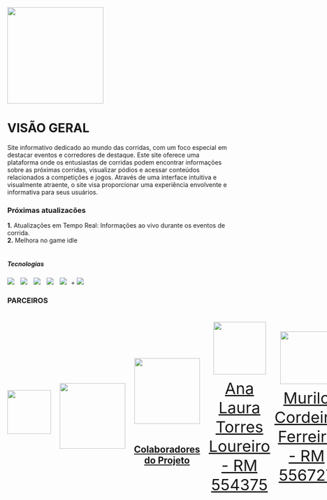 <img src="https://github.com/mareasea/gs-web/assets/136378912/0b0af4a1-55d6-415a-ba3a-4194c90dc2a7"  width="220px"> 

# VISÃO GERAL
<p> Site informativo dedicado ao mundo das corridas, com um foco especial em destacar eventos e corredores de destaque. Este site oferece uma plataforma onde os entusiastas de corridas podem encontrar informações sobre as próximas corridas, visualizar pódios e acessar conteúdos relacionados a competições e jogos. Através de uma interface intuitiva e visualmente atraente, o site visa proporcionar uma experiência envolvente e informativa para seus usuários. </p>

### Próximas atualizacões
**1.** Atualizações em Tempo Real: Informações ao vivo durante os eventos de corrida.<br>
**2.** Melhora no game idle
<br> <br>
##### Tecnologias
<a href="https://www.google.com/search?q=html" target="_blank" style="margin-right:10px"><img src="https://img.shields.io/badge/HTML-orange?style=for-the-badge&logo=HTML5&logoColor=orange&labelColor=black"></a>
<a href="https://www.google.com/search?q=css" target="_blank" style="margin-right:10px"><img src="https://img.shields.io/badge/CSS-61DBFB?style=for-the-badge&logo=CSS3&logoColor=61DBFB&labelColor=black"></a>
<a href="https://www.google.com/search?q=javascript" target="_blank" style="margin-right:10px"><img src="https://img.shields.io/badge/JavaScript-yellow?style=for-the-badge&logo=JavaScript&logoColor=yellow&labelColor=black"></a>
<a href="https://www.google.com/search?q=Node.js" target="_blank" style="margin-right:10px"><img src="https://img.shields.io/badge/Node.js-green?style=for-the-badge&logo=node.js&labelColor=black"></a>
<a href="https://www.google.com/search?q=React" target="_blank" style="margin-right:10px"><img src="https://img.shields.io/badge/React-blue?style=for-the-badge&logo=react&labelColor=black"></a>+
<a href="https://www.google.com/search?q=Vite" target="_blank" style="margin-right:10px"><img src="https://img.shields.io/badge/Vite-purple?style=for-the-badge&logo=vite&labelColor=black"></a>


### PARCEIROS
<div style="display: flex; justify-content: space-between; align-items: center;">
<a href="https://www.grandepremio.com.br/" target="_blank" style="text-align: center; margin-right: 10px;">
<img loading="lazy" src=https://github.com/mareasea/gs-web/assets/136378912/87836721-5822-49e5-aaea-0414226b7c6c width="100px"
</a><br>
<br>
<div style="display: flex; justify-content: space-between; align-items: center;">
<a href="https://www.fiap.com.br" target="_blank" style="text-align: center; margin-right: 10px;">
<img loading="lazy" src=https://github.com/mareasea/.github/assets/136378912/8eca5082-4fc2-417d-a5c6-2160af8069f3 width="150px"
</a>
<br>
<div style="display: flex; justify-content: space-between; align-items: center;">
<a href="https://www.mahindraracing.com/" target="_blank" style="text-align: center; margin-right: 10px;">
<img loading="lazy" src=https://github.com/mareasea/gs-web/assets/136378912/2a83e492-76ac-4717-8e2b-ff4eebaec570 width="150px"
</a><br> <br>



## Colaboradores do Projeto
<div style="display: flex; justify-content: space-between; align-items: center;">
<a href="https://github.com/AnaTorresLoureiro" target="_blank" style="text-align: center; margin-right: 10px;">
<img loading="lazy" src="https://avatars.githubusercontent.com/AnaTorresLoureiro" width=120>
<p style="font-size:min(2vh, 36px); margin-top: 10px;">Ana Laura Torres Loureiro - RM 554375</p>
</a>
<a href="https://github.com/MuriloCngp" target="_blank" style="text-align: center; margin-right: 10px;">
<img loading="lazy" src="https://avatars.githubusercontent.com/MuriloCngp" width=120>
<p style="font-size:min(2vh, 36px); margin-top: 10px;">Murilo Cordeiro Ferreira - RM 556727</p>
</a>
<a href="https://github.com/MateusLem" target="_blank" style="text-align: center; margin-right: 10px;">
<img loading="lazy" src="https://avatars.githubusercontent.com/MateusLem" width=120>
<p style="font-size:min(2vh, 36px); margin-top: 10px;">Mateus da Costa Leme - RM 557803</p>
</a>
<a href="https://github.com/Geronimo-augusto" target="_blank" style="text-align: center; margin-right: 10px;">
<img loading="lazy" src="https://avatars.githubusercontent.com/Geronimo-augusto" width=120>
<p style="font-size:min(2vh, 36px); margin-top: 10px;">	Geronimo Augusto Nascimento Santos - RM 557170</p>
</a>
<a href="https://github.com/Vitorr-AF" target="_blank" style="text-align: center; margin-right: 10px;">
<img loading="lazy" src="https://avatars.githubusercontent.com/Vitorr-AF" width=120>
<p style="font-size:min(2vh, 36px); margin-top: 10px;">Vitor Augusto França de Oliveira - RM 555469</p>
</a>
</div>
